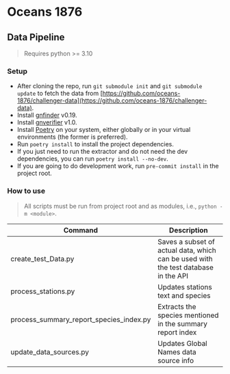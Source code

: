 # Oceans 1876

## Data Pipeline

> Requires python >= 3.10

### Setup

- After cloning the repo, run `git submodule init` and `git submodule update` to fetch the data
  from [https://github.com/oceans-1876/challenger-data](https://github.com/oceans-1876/challenger-data).
- Install [gnfinder](https://github.com/gnames/gnfinder) v0.19.
- Install [gnverifier](https://github.com/gnames/gnverifier) v1.0.
- Install [Poetry](https://github.com/python-poetry/poetry) on your system, either globally or in your virtual environments (the former is preferred).
- Run `poetry install` to install the project dependencies.
- If you just need to run the extractor and do not need the dev dependencies, you can run `poetry install --no-dev`.
- If you are going to do development work, run `pre-commit install` in the project root.

### How to use

> All scripts must be run from project root and as modules, i.e., `python -m <module>`.

| Command                                 | Description                                                                        |
|-----------------------------------------|------------------------------------------------------------------------------------|
| create_test_Data.py                     | Saves a subset of actual data, which can be used with the test database in the API |
| process_stations.py                     | Updates stations text and species                                                  |
| process_summary_report_species_index.py | Extracts the species mentioned in the summary report index                         |
| update_data_sources.py                  | Updates Global Names data source info                                              |
